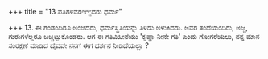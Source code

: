 +++
title = "13 ಪತಿಗಳಿವರಞ್ಜಿದರು ಧರ್ಮ"

+++
13. ಈ ಗಂಡಂದಿರೂ ಅಂಜಿದರು, ಧರ್ಮಸ್ಥಿತಿಯನ್ನು ತಿಳಿದು ಅಳುಕಿದರು. ಅವರ ತಂದೆಯಂದಿರು, ಅಜ್ಜ, ಗುರುಗಳೆಲ್ಲರೂ ಬಚ್ಚಿಟ್ಟುಕೊಂಡರು. ಆಗ ಈ ಗತಿವಿಹೀನೆಯು 'ಕೃಷ್ಣಾ ನೀನೇ ಗತಿ' ಎಂದು ಗೋಗರೆಯಲು, ನನ್ನ ಮಾನ ಸಂರಕ್ಷಣೆ ಮಾಡಿದ ದೈವವೇ ನನಗೆ ಈಗ ದರ್ಶನ ನೀಡಿದೆಯಲ್ಲಾ ?